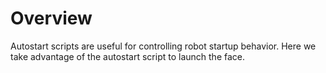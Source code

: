 # Overview

Autostart scripts are useful for controlling robot startup behavior. Here we take advantage of the autostart script to launch the face.